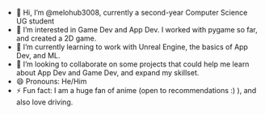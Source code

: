 - 👋 Hi, I’m @melohub3008, currently a second-year Computer Science UG student
- 👀 I’m interested in Game Dev and App Dev. I worked with pygame so far, and created a 2D game.
- 🌱 I’m currently learning to work with Unreal Engine, the basics of App Dev, and ML.
- 💞️ I’m looking to collaborate on some projects that could help me learn about App Dev and Game Dev, and expand my skillset.
- 😄 Pronouns: He/Him
- ⚡ Fun fact: I am a huge fan of anime (open to recommendations :) ), and also love driving.

<!---
melohub3008/melohub3008 is a ✨ special ✨ repository because its `README.md` (this file) appears on your GitHub profile.
You can click the Preview link to take a look at your changes.
--->
